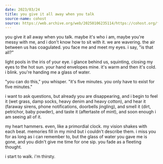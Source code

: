 ```yaml
---
date: 2023/03/24
title: you give it all away when you talk
source-name: cohost
source: https://web.archive.org/web/20250106235114/https://cohost.org/fishfood/post/1219993-you-give-it-all-away
---
```


you give it all away when you talk. maybe it's who i am, maybe you're messy with me, and i don't know how to sit with it. we are wavering. the air between us has coagulated. you face me and meet my eyes. i say, "is that all?"

light pools in the iris of your eye. i glance behind us, squinting, closing my eyes to the hot sun. your hand envelopes mine. it's warm and then it's cold. i blink. you're handing me a glass of water.

"you can do this," you whisper. "it's five minutes. you only have to exist for five minutes."

i want to ask questions, but already you are disappearing, and i begin to feel it (wet grass, damp socks, heavy denim and heavy cotton), and hear it (faraway sirens, phone notifications, doorbells jingling), and smell it (dirt, petrichor, baby powder), and taste it (aftertaste of mint), and soon enough i am seeing all of it.

my heart hammers. even, like a primordial clock. my vision shakes with each beat. memories fill in my mind but i couldn't describe them. i miss you for as long as i can remember to, but the glass of water you gave me is gone, and you didn't give me time for one sip. you fade as a fleeting thought.

i start to walk. i'm thirsty.
